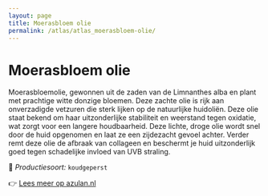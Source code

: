 ```yaml
---
layout: page
title: Moerasbloem olie
permalink: /atlas/atlas_moerasbloem-olie/
---
```


# Moerasbloem olie

Moerasbloemolie, gewonnen uit de zaden van de Limnanthes alba en plant met prachtige witte donzige bloemen. Deze zachte olie is rijk aan onverzadigde vetzuren die sterk lijken op de natuurlijke huidoliën. Deze olie staat bekend om haar uitzonderlijke stabiliteit en weerstand tegen oxidatie, wat zorgt voor een langere houdbaarheid. Deze lichte, droge olie wordt snel door de huid opgenomen en laat ze een zijdezacht gevoel achter. Verder remt deze olie de afbraak van collageen en beschermt je huid uitzonderlijk goed tegen schadelijke invloed van UVB straling.

🔧 *Productiesoort:* `koudgeperst`

👉 [Lees meer op azulan.nl](https://azulan.nl/atlas/moerasbloem-olie)